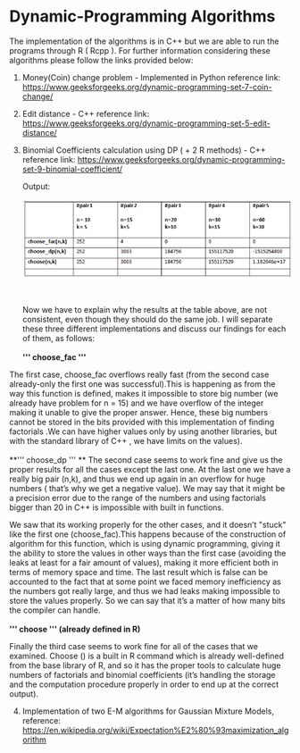 # Dynamic-Programming Algorithms 

The implementation of the algorithms is in C++ but we are able to run the programs
through R ( Rcpp ). For further information considering these algorithms please
follow the links provided below:

   1) Money(Coin) change problem - Implemented in Python
        reference link: https://www.geeksforgeeks.org/dynamic-programming-set-7-coin-change/

   2) Edit distance - C++
        reference link: https://www.geeksforgeeks.org/dynamic-programming-set-5-edit-distance/

   3) Binomial Coefficients calculation using DP ( + 2  R methods) - C++
       reference link: https://www.geeksforgeeks.org/dynamic-programming-set-9-binomial-coefficient/
       
       
       Output:
       <br><br/>
       ![alt text](https://github.com/gpsyrou/Dynamic-Programming/blob/master/fac_pc.PNG)
       
       <br><br/>
       Now we have to explain why the results at the table above, are not consistent, even though they should do the same job. I will separate these three different implementations and discuss our findings for each of them, as follows:
<br><br/>
**''' choose_fac '''**

The first case, choose_fac overflows really fast (from the second case already-only the first one was successful).This is happening as from the way this function is defined, makes it impossible to store big number (we already have problem for n = 15) and we have overflow of the integer making it unable to give the proper answer. Hence, these big numbers cannot be stored in the bits provided with this implementation of finding factorials .We can have higher values only by using another libraries, but with the standard library of C++ , we have limits on the values).
<br><br/>
**''' choose_dp ''' **
The second case seems to work fine and give us the proper results for all the cases except the last one. At the last one we have a really big pair (n,k), and thus we end up again in an overflow for huge numbers ( that’s why we get a negative value). We may say that it might be a precision error due to the range of the numbers and using factorials bigger than 20 in C++ is impossible with built in functions.

We saw that its working properly for the other cases, and it doesn’t "stuck" like the first one (choose_fac).This happens because of the construction of algorithm for this function, which is using dynamic programming, giving it the ability to store the values in other ways than the first case (avoiding the leaks at least for a fair amount of values), making it more efficient both in terms of memory space and time. The last result which is false can be accounted to the fact that at some point we faced memory inefficiency as the numbers got really large, and thus we had leaks making impossible to store the values properly. So we can say that it’s a matter of how many bits the compiler can handle.
<br><br/>
 **''' choose ''' (already defined in R)**

Finally the third case seems to work fine for all of the cases that we examined. Choose () is a built in R command which is already well-defined from the base library of R, and so it has the proper tools to calculate huge numbers of factorials and binomial coefficients (it’s handling the storage and the computation procedure properly in order to end up at the correct output).

    
   4) Implementation of two E-M algorithms for Gaussian Mixture Models, reference: https://en.wikipedia.org/wiki/Expectation%E2%80%93maximization_algorithm
